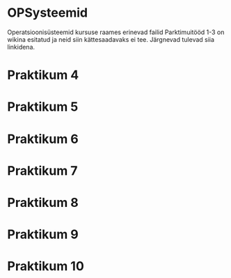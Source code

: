 # OPSysteemid
Operatsioonisüsteemid kursuse raames erinevad failid
Parktimuitööd 1-3 on wikina esitatud ja neid siin kättesaadavaks ei tee. Järgnevad tulevad siia linkidena.
# Praktikum 4

# Praktikum 5

# Praktikum 6

# Praktikum 7

# Praktikum 8

# Praktikum 9

# Praktikum 10
